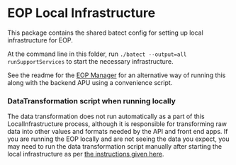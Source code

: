 # EOP Local Infrastructure

This package contains the shared batect config for setting up local infrastructure for EOP.

At the command line in this folder, run `./batect --output=all runSupportServices` to start the necessary infrastructure. 

See the readme for the [EOP Manager](../Manager/README.md) for an alternative way of running this along with the backend APU using a convenience script.

### DataTransformation script when running locally

The data transformation does not run automatically as a part of this LocalInfrastructure process, although it is responsible for transforming raw data into other values and formats needed by the API and front end apps.  If you are running the EOP locally and are not seeing the data you expect, you may need to run the data transformation script manually after starting the local infrastructure as per [the instructions given here](../DataTransformation/README.md).